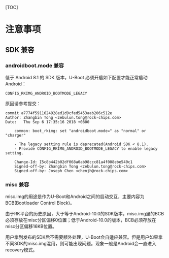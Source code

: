 
[TOC]

# 注意事项

## SDK 兼容

### androidboot.mode 兼容

低于 Android 8.1 的 SDK 版本，U-Boot 必须开启如下配置才能正常启动 Android：

```
CONFIG_RKIMG_ANDROID_BOOTMODE_LEGACY
```

原因请参考提交：

```
commit a7774f5911624928ed1d9cfed5453aab206c512e
Author: Zhangbin Tong <zebulun.tong@rock-chips.com>
Date:   Thu Sep 6 17:35:16 2018 +0800

    common: boot_rkimg: set "androidboot.mode=" as "normal" or "charger"

    - The legacy setting rule is deprecated(Android SDK < 8.1).
    - Provide CONFIG_RKIMG_ANDROID_BOOTMODE_LEGACY to enable legacy setting.

    Change-Id: I5c8b442b02df068a0ab98ccc81a4f008ebe540c1
    Signed-off-by: Zhangbin Tong <zebulun.tong@rock-chips.com>
    Signed-off-by: Joseph Chen <chenjh@rock-chips.com>
```

### misc 兼容

misc.img的用途是作为U-Boot和Android之间的启动交互，主要内容为BCB(Bootloader Control Block)。

由于RK平台的历史原因，大于等于Android-10.0的SDK版本，misc.img里的BCB必须存放在misc分区偏移0位置；低于Android-10.0的版本，BCB必须存放在misc分区偏移16KB位置。

用户拿到发布的SDK后不需要额外处理，U-Boot会自适应兼容。但是用户如果拿不同SDK的misc.img混用，则可能出现问题。现象一般是Android会一直进入recovery模式。
